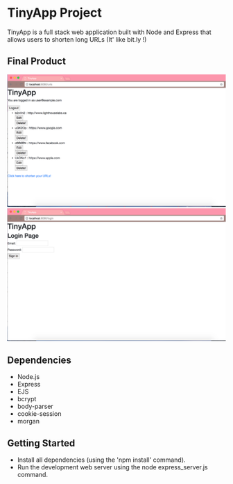 # TinyApp Project

TinyApp is a full stack web application built with Node and Express that allows users to shorten long URLs (It' like bit.ly !)

## Final Product

![Screenshot of URLs page](https://github.com/cshing/tinyApp/blob/master/docs/urls-logged-in-page.png?raw=true)
![Screenshot of Login page](https://github.com/cshing/tinyApp/blob/master/docs/login-page.png?raw=true)

## Dependencies

- Node.js
- Express
- EJS
- bcrypt
- body-parser
- cookie-session
- morgan

## Getting Started

- Install all dependencies (using the 'npm install' command).
- Run the development web server using the node express_server.js command.
